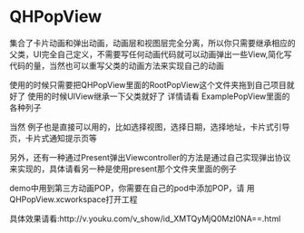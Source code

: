 # QHPopView
集合了卡片动画和弹出动画，动画层和视图层完全分离，所以你只需要继承相应的父类，UI完全自己定义，不需要写任何动画代码就可以动画弹出一些View,简化写代码的量，当然也可以重写父类的动画方法来实现自己的动画<p>
使用的时候只需要把QHPopView里面的RootPopView这个文件夹拖到自己项目就好了 使用的时候UIView继承一下父类就好了 详情请看 ExamplePopView里面的各种列子 <p>当然 例子也是直接可以用的，比如选择视图，选择日期，选择地址，卡片式引导页，卡片式通知提示页等<p>
 
另外，还有一种通过Present弹出Viewcontroller的方法是通过自己实现弹出协议来实现的，具体请看另一种是使用present那个文件夹里面的例子

<p>demo中用到第三方动画POP，你需要在自己的pod中添加POP，请 用QHPopView.xcworkspace打开工程

<p>具体效果请看:http://v.youku.com/v_show/id_XMTQyMjQ0MzI0NA==.html

